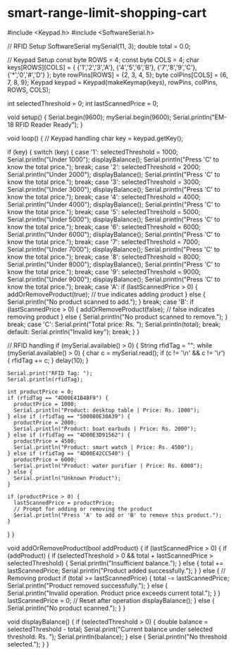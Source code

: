 # smart-range-limit-shopping-cart
#include <Keypad.h>
#include <SoftwareSerial.h>

// RFID Setup
SoftwareSerial mySerial(11, 3);
double total = 0.0;

// Keypad Setup
const byte ROWS = 4;
const byte COLS = 4;
char keys[ROWS][COLS] = {
  {'1','2','3','A'},
  {'4','5','6','B'},
  {'7','8','9','C'},
  {'*','0','#','D'}
};
byte rowPins[ROWS] = {2, 3, 4, 5};
byte colPins[COLS] = {6, 7, 8, 9};
Keypad keypad = Keypad(makeKeymap(keys), rowPins, colPins, ROWS, COLS);

int selectedThreshold = 0;
int lastScannedPrice = 0;

void setup() {
  Serial.begin(9600);
  mySerial.begin(9600);
  Serial.println("EM-18 RFID Reader Ready");
}

void loop() {
  // Keypad handling
  char key = keypad.getKey();
  
  if (key) {
    switch (key) {
      case '1':
        selectedThreshold = 1000;
        Serial.println("Under 1000");
        displayBalance();
        Serial.println("Press 'C' to know the total price.");
        break;
      case '2':
        selectedThreshold = 2000;
        Serial.println("Under 2000");
        displayBalance();
        Serial.println("Press 'C' to know the total price.");
        break;
      case '3':
        selectedThreshold = 3000;
        Serial.println("Under 3000");
        displayBalance();
        Serial.println("Press 'C' to know the total price.");
        break;
      case '4':
        selectedThreshold = 4000;
        Serial.println("Under 4000");
        displayBalance();
        Serial.println("Press 'C' to know the total price.");
        break;
      case '5':
        selectedThreshold = 5000;
        Serial.println("Under 5000");
        displayBalance();
        Serial.println("Press 'C' to know the total price.");
        break;
      case '6':
        selectedThreshold = 6000;
        Serial.println("Under 6000");
        displayBalance();
        Serial.println("Press 'C' to know the total price.");
        break;
      case '7':
        selectedThreshold = 7000;
        Serial.println("Under 7000");
        displayBalance();
        Serial.println("Press 'C' to know the total price.");
        break;
      case '8':
        selectedThreshold = 8000;
        Serial.println("Under 8000");
        displayBalance();
        Serial.println("Press 'C' to know the total price.");
        break;
      case '9':
        selectedThreshold = 9000;
        Serial.println("Under 9000");
        displayBalance();
        Serial.println("Press 'C' to know the total price.");
        break;
      case 'A':
        if (lastScannedPrice > 0) {
          addOrRemoveProduct(true); // true indicates adding product
        } else {
          Serial.println("No product scanned to add.");
        }
        break;
      case 'B':
        if (lastScannedPrice > 0) {
          addOrRemoveProduct(false); // false indicates removing product
        } else {
          Serial.println("No product scanned to remove.");
        }
        break;
      case 'C':
        Serial.print("Total price: Rs. ");
        Serial.println(total);
        break;
      default:
        Serial.println("Invalid key");
        break;
    }
  }

  // RFID handling
  if (mySerial.available() > 0) {
    String rfidTag = "";
    while (mySerial.available() > 0) {
      char c = mySerial.read();
      if (c != '\n' && c != '\r') {
        rfidTag += c;
      }
      delay(10);
    }
    
    Serial.print("RFID Tag: ");
    Serial.println(rfidTag);

    int productPrice = 0;
    if (rfidTag == "4D00E41B4BF9") {
      productPrice = 1000;
      Serial.println("Product: desktop table | Price: Rs. 1000");
    } else if (rfidTag == "500080E30A39") {
      productPrice = 2000;
      Serial.println("Product: boat earbuds | Price: Rs. 2000");
    } else if (rfidTag == "4D00E3D91562") {
      productPrice = 4500;
      Serial.println("Product: smart watch | Price: Rs. 4500");
    } else if (rfidTag == "4D00E42CC540") {
      productPrice = 6000;
      Serial.println("Product: water purifier | Price: Rs. 6000");
    } else {
      Serial.println("Unknown Product");
    }

    if (productPrice > 0) {
      lastScannedPrice = productPrice;
      // Prompt for adding or removing the product
      Serial.println("Press 'A' to add or 'B' to remove this product.");
    }
  }
}

void addOrRemoveProduct(bool addProduct) {
  if (lastScannedPrice > 0) {
    if (addProduct) {
      if (selectedThreshold > 0 && total + lastScannedPrice > selectedThreshold) {
        Serial.println("Insufficient balance.");
      } else {
        total += lastScannedPrice;
        Serial.println("Product added successfully.");
      }
    } else { // Removing product
      if (total >= lastScannedPrice) {
        total -= lastScannedPrice;
        Serial.println("Product removed successfully.");
      } else {
        Serial.println("Invalid operation. Product price exceeds current total.");
      }
    }
    lastScannedPrice = 0; // Reset after operation
    displayBalance();
  } else {
    Serial.println("No product scanned.");
  }
}

void displayBalance() {
  if (selectedThreshold > 0) {
    double balance = selectedThreshold - total;
    Serial.print("Current balance under selected threshold: Rs. ");
    Serial.println(balance);
  } else {
    Serial.println("No threshold selected.");
  }
}
